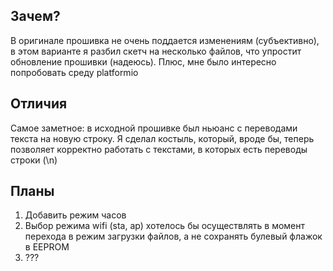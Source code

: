 ## Зачем?

В оригинале прошивка не очень поддается изменениям (субъективно), в этом варианте я разбил скетч на несколько файлов, что упростит обновление прошивки (надеюсь).
Плюс, мне было интересно попробовать среду platformio

## Отличия

Самое заметное: в исходной прошивке был ньюанс с переводами текста на новую строку. Я сделал костыль, который, вроде бы, теперь позволяет корректно работать с текстами, в которых есть переводы строки (\n)

## Планы

1. Добавить режим часов
2. Выбор режима wifi (sta, ap) хотелось бы осуществлять в момент перехода в режим загрузки файлов, а не сохранять булевый флажок в EEPROM
3. ???
